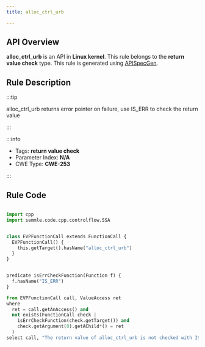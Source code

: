 ```yaml
---
title: alloc_ctrl_urb

---
```



## API Overview
**alloc_ctrl_urb** is an API in **Linux kernel**. This rule belongs to the **return value check** type. This rule is generated using [APISpecGen](../../tools/APISpecGen).
## Rule Description

:::tip

alloc_ctrl_urb returns error pointer on failure, use IS_ERR to check the return value

:::

:::info

- Tags: **return value check**
- Parameter Index: **N/A**
- CWE Type: **CWE-253**

:::

## Rule Code
```python

import cpp
import semmle.code.cpp.controlflow.SSA


class EVPFunctionCall extends FunctionCall {
  EVPFunctionCall() {
    this.getTarget().hasName("alloc_ctrl_urb")
  }
}


predicate isErrCheckFunction(Function f) {
  f.hasName("IS_ERR") 
}

from EVPFunctionCall call, ValueAccess ret
where
  ret = call.getAnAccess() and
  not exists(FunctionCall check |
    isErrCheckFunction(check.getTarget()) and
    check.getArgument(0).getAChild*() = ret
  )
select call, "The return value of alloc_ctrl_urb is not checked with IS_ERR."
    
```